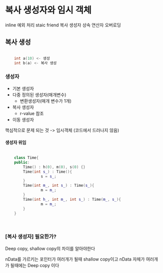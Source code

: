 # 복사 생성자와 임시 객체

inline 
예외 처리
staic
friend
복사 생성자
상속
연산자 오버로딩

## 복사 생성

```c

    int a(10) <- 생성
    int b(a) <- 복사 생성

```

### 생성자

* 기본 생성자
* 다중 정의된 생성자(매개변수)
    * 변환생성자(매개 변수가 1개)
* 복사 생성자
    *  r-value 참조
* 이동 생성자

핵심적으로 문제 되는 것 -> 임시객체 (코드에서 드러나지 않음)

#### 생성자 위임

```c++

    class Time{
    public:
        Time() : h(0), m(0), s(0) {}
        Time(int s_) : Time(){
                s = s_;
        }
        Time(int m_, int s_) : Time(s_){
                m = m_;
        }
        Time(int h_, int m_, int s_) : Time(m_, s_){
                m = m_;
        }
    }

```

</br>

### [복사 생성자] 필요한가?

Deep copy, shallow copy의 차이를 알아야한다

nData를 가르키는 포인터가 여러개가 될때 shallow copy이고 nData 자체가 여러개가 될때에는 Deep copy 이다